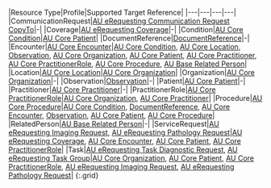 |Resource Type|Profile|Supported Target Reference|
|---|---|---|---|
|CommunicationRequest|[AU eRequesting Communication Request CopyTo](StructureDefinition-au-erequesting-communicationrequest-copyto.html)|-|
|Coverage|[AU eRequesting Coverage](StructureDefinition-au-erequesting-coverage.html)|-|
|Condition|[AU Core Condition](https://build.fhir.org/ig/hl7au/au-fhir-core/StructureDefinition-au-core-condition.html)|[AU Core Patient](https://build.fhir.org/ig/hl7au/au-fhir-core/StructureDefinition-au-core-patient.html)|
|DocumentReference|[DocumentReference](http://hl7.org/fhir/R4/documentreference.html)|-|
|Encounter|[AU Core Encounter](https://build.fhir.org/ig/hl7au/au-fhir-core/StructureDefinition-au-core-encounter.html)|[AU Core Condition](https://build.fhir.org/ig/hl7au/au-fhir-core/StructureDefinition-au-core-condition.html), [AU Core Location](https://build.fhir.org/ig/hl7au/au-fhir-core/StructureDefinition-au-core-location.html), [Observation](http://hl7.org/fhir/R4/observation.html), [AU Core Organization](https://build.fhir.org/ig/hl7au/au-fhir-core/StructureDefinition-au-core-organization.html), [AU Core Patient](https://build.fhir.org/ig/hl7au/au-fhir-core/StructureDefinition-au-core-patient.html), [AU Core Practitioner](https://build.fhir.org/ig/hl7au/au-fhir-core/StructureDefinition-au-core-practitioner.html), [AU Core PractitionerRole](https://build.fhir.org/ig/hl7au/au-fhir-core/StructureDefinition-au-core-practitionerrole.html), [AU Core Procedure](https://build.fhir.org/ig/hl7au/au-fhir-core/StructureDefinition-au-core-procedure.html), [AU Base Related Person](https://build.fhir.org/ig/hl7au/au-fhir-base/StructureDefinition-au-relatedperson.html)|
|Location|[AU Core Location](https://build.fhir.org/ig/hl7au/au-fhir-core/StructureDefinition-au-core-location.html)|[AU Core Organization](https://build.fhir.org/ig/hl7au/au-fhir-core/StructureDefinition-au-core-organization.html)|
|Organization|[AU Core Organization](https://build.fhir.org/ig/hl7au/au-fhir-core/StructureDefinition-au-core-organization.html)|-|
|Observation|[Observation](http://hl7.org/fhir/R4/observation.html)|-|
|Patient|[AU Core Patient](https://build.fhir.org/ig/hl7au/au-fhir-core/StructureDefinition-au-core-patient.html)|-|
|Practitioner|[AU Core Practitioner](https://build.fhir.org/ig/hl7au/au-fhir-core/StructureDefinition-au-core-practitioner.html)|-|
|PractitionerRole|[AU Core PractitionerRole](https://build.fhir.org/ig/hl7au/au-fhir-core/StructureDefinition-au-core-practitionerrole.html)|[AU Core Organization](https://build.fhir.org/ig/hl7au/au-fhir-core/StructureDefinition-au-core-organization.html), [AU Core Practitioner](https://build.fhir.org/ig/hl7au/au-fhir-core/StructureDefinition-au-core-practitioner.html)|
|Procedure|[AU Core Procedure](https://build.fhir.org/ig/hl7au/au-fhir-core/StructureDefinition-au-core-procedure.html)|[AU Core Condition](https://build.fhir.org/ig/hl7au/au-fhir-core/StructureDefinition-au-core-condition.html), [DocumentReference](http://hl7.org/fhir/R4/documentreference.html), [AU Core Encounter](https://build.fhir.org/ig/hl7au/au-fhir-core/StructureDefinition-au-core-encounter.html), [Observation](http://hl7.org/fhir/R4/observation.html), [AU Core Patient](https://build.fhir.org/ig/hl7au/au-fhir-core/StructureDefinition-au-core-patient.html), [AU Core Procedure](https://build.fhir.org/ig/hl7au/au-fhir-core/StructureDefinition-au-core-procedure.html)|
|RelatedPerson|[AU Base Related Person](https://build.fhir.org/ig/hl7au/au-fhir-base/StructureDefinition-au-relatedperson.html)|-|
|ServiceRequest|[AU eRequesting Imaging Request](StructureDefinition-au-erequesting-servicerequest-imag.html), [AU eRequesting Pathology Request](StructureDefinition-au-erequesting-servicerequest-path.html)|[AU eRequesting Coverage](StructureDefinition-au-erequesting-coverage.html), [AU Core Encounter](https://build.fhir.org/ig/hl7au/au-fhir-core/StructureDefinition-au-core-encounter.html), [AU Core Patient](https://build.fhir.org/ig/hl7au/au-fhir-core/StructureDefinition-au-core-patient.html), [AU Core PractitionerRole](https://build.fhir.org/ig/hl7au/au-fhir-core/StructureDefinition-au-core-practitionerrole.html)|
|Task|[AU eRequesting Task Diagnostic Request](StructureDefinition-au-erequesting-task-diagnosticrequest.html), [AU eRequesting Task Group](StructureDefinition-au-erequesting-task-group.html)|[AU Core Organization](https://build.fhir.org/ig/hl7au/au-fhir-core/StructureDefinition-au-core-organization.html), [AU Core Patient](https://build.fhir.org/ig/hl7au/au-fhir-core/StructureDefinition-au-core-patient.html), [AU Core PractitionerRole](https://build.fhir.org/ig/hl7au/au-fhir-core/StructureDefinition-au-core-practitionerrole.html), [AU eRequesting Imaging Request](StructureDefinition-au-erequesting-servicerequest-imag.html), [AU eRequesting Pathology Request](StructureDefinition-au-erequesting-servicerequest-path.html)|
{:.grid}